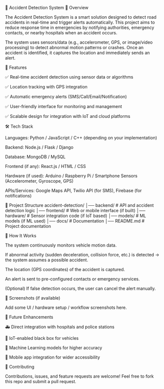 
🚗 Accident Detection System
📌 Overview

The Accident Detection System is a smart solution designed to detect road accidents in real-time and trigger alerts automatically. This project aims to reduce response time in emergencies by notifying authorities, emergency contacts, or nearby hospitals when an accident occurs.

The system uses sensors/data (e.g., accelerometer, GPS, or image/video processing) to detect abnormal motion patterns or crashes. Once an accident is identified, it captures the location and immediately sends an alert.

🎯 Features

✅ Real-time accident detection using sensor data or algorithms

✅ Location tracking with GPS integration

✅ Automatic emergency alerts (SMS/Call/Email/Notification)

✅ User-friendly interface for monitoring and management

✅ Scalable design for integration with IoT and cloud platforms

🛠️ Tech Stack

Languages: Python / JavaScript / C++ (depending on your implementation)

Backend: Node.js / Flask / Django

Database: MongoDB / MySQL

Frontend (if any): React.js / HTML / CSS

Hardware (if used): Arduino / Raspberry Pi / Smartphone Sensors (Accelerometer, Gyroscope, GPS)

APIs/Services: Google Maps API, Twilio API (for SMS), Firebase (for notifications)

📂 Project Structure
accident-detection/
│── backend/              # API and accident detection logic
│── frontend/             # Web or mobile interface (if built)
│── hardware/             # Sensor integration code (if IoT based)
│── models/               # ML models (if ML used)
│── docs/                 # Documentation
│── README.md             # Project documentation

🚀 How It Works

The system continuously monitors vehicle motion data.

If abnormal activity (sudden deceleration, collision force, etc.) is detected → the system assumes a possible accident.

The location (GPS coordinates) of the accident is captured.

An alert is sent to pre-configured contacts or emergency services.

(Optional) If false detection occurs, the user can cancel the alert manually.

📸 Screenshots (if available)

Add some UI / hardware setup / workflow screenshots here.

🔮 Future Enhancements

🚑 Direct integration with hospitals and police stations

📡 IoT-enabled black box for vehicles

🤖 Machine Learning models for higher accuracy

📱 Mobile app integration for wider accessibility

🤝 Contributing

Contributions, issues, and feature requests are welcome! Feel free to fork this repo and submit a pull request.
